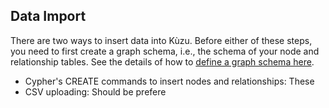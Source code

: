 ## Data Import 
There are two ways to insert data into Kùzu. Before either of these steps, you need to first create a graph schema, i.e., the schema of your node and relationship tables. See the details of how to [define a graph schema here](). 
  - Cypher's CREATE commands to insert nodes and relationships: These
  - CSV uploading: Should be prefere
